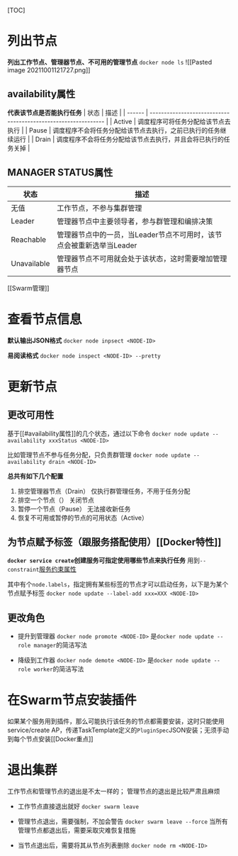 [TOC]

# 列出节点
**列出工作节点、管理器节点、不可用的管理节点**
`docker node ls`
![[Pasted image 20211001121727.png]]

## availability属性
**代表该节点是否能执行任务**
| 状态   | 描述                                                           |
| ------ | -------------------------------------------------------------- |
| Active | 调度程序可将任务分配给该节点去执行                             |
| Pause  | 调度程序不会将任务分配给该节点去执行，之前已执行的任务继续运行 |
| Drain  | 调度程序不会将任务分配给该节点去执行，并且会将已执行的任务关掉 |

## MANAGER STATUS属性
| 状态        | 描述                                                                 |
| ----------- | -------------------------------------------------------------------- |
| 无值        | 工作节点，不参与集群管理                                             |
| Leader      | 管理器节点中主要领导者，参与群管理和编排决策                         |
| Reachable   | 管理器节点中的一员，当Leader节点不可用时，该节点会被重新选举当Leader |
| Unavailable | 管理器节点不可用就会处于该状态，这时需要增加管理器节点               |

[[Swarm管理]] 

# 查看节点信息
**默认输出JSON格式**
`docker node inpsect <NODE-ID>`

**易阅读格式**
`docker node inspect <NODE-ID> --pretty`

# 更新节点
## 更改可用性
基于[[#availability属性]]的几个状态，通过以下命令
`docker node update --availability xxxStatus <NODE-ID>`

比如管理节点不参与任务分配，只负责群管理
`docker node update --availability drain <NODE-ID>`

**总共有如下几个配置**
1. 排空管理器节点（Drain）
    仅执行群管理任务，不用于任务分配
2. 排空一个节点（）
    关闭节点
3. 暂停一个节点（Pause）
    无法接收新任务
4. 恢复不可用或暂停的节点的可用状态（Active）

## 为节点赋予标签（跟服务搭配使用）[[Docker特性]]
**`docker service create`创建服务可指定使用哪些节点来执行任务**
用到`--constraint`[服务约束属性](https://docs.docker.com/engine/reference/commandline/service_create/#specify-service-constraints---constraint)

其中有个`node.labels`，指定拥有某些标签的节点才可以启动任务，以下是为某个节点赋予标签
`docker node update --label-add xxx=XXX <NODE-ID>`

## 更改角色
* 提升到管理器
`docker node promote <NODE-ID>`
是`docker node update --role manager`的简洁写法

* 降级到工作器
`docker node demote <NODE-ID>`
是`docker node update --role worker`的简洁写法


# 在Swarm节点安装插件
如果某个服务用到插件，那么可能执行该任务的节点都需要安装，这时只能使用service/create AP，传递TaskTemplate定义的`PluginSpec`JSON安装；无须手动到每个节点安装[[Docker重点]]

# 退出集群
工作节点和管理节点的退出是不太一样的；
管理节点的退出是比较严肃且麻烦

* 工作节点直接退出就好
`docker swarm leave`

* 管理节点退出，需要强制，不加会警告
`docker swarm leave --force`
当所有管理节点都退出后，需要采取灾难恢复措施


* 当节点退出后，需要将其从节点列表删除
`docker node rm <NODE-ID>`